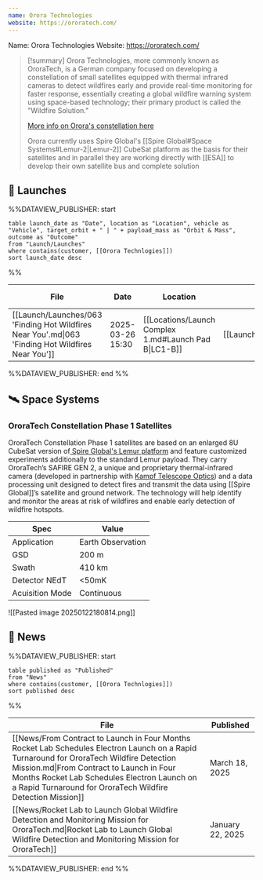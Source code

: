 ```yaml
---
name: Orora Technologies
website: https://ororatech.com/
---
```

Name: Orora Technologies
Website: https://ororatech.com/

>[!summary]
>Orora Technologies, more commonly known as OroraTech, is a German company focused on developing a constellation of small satellites equipped with thermal infrared cameras to detect wildfires early and provide real-time monitoring for faster response, essentially creating a global wildfire warning system using space-based technology; their primary product is called the "Wildfire Solution."
>
>[More info on Orora's constellation here](http://gsics.atmos.umd.edu/pub/Development/LunarCalibrationWS2023/4j_Rio%20Fernandes_OroraTech.pdf)
>
>Orora currently uses Spire Global's [[Spire Global#Space Systems#Lemur-2|Lemur-2]] CubeSat platform as the basis for their satellites and in parallel they are working directly with [[ESA]] to develop their own satellite bus and complete solution


## 🚀 Launches
%%DATAVIEW_PUBLISHER: start
```
table launch_date as "Date", location as "Location", vehicle as "Vehicle", target_orbit + " | " + payload_mass as "Orbit & Mass", outcome as "Outcome"
from "Launch/Launches"
where contains(customer, [[Orora Technlogies]])
sort launch_date desc
```
%%

| File                                                                                              | Date             | Location                                              | Vehicle                          | Orbit & Mass             | Outcome   |
| ------------------------------------------------------------------------------------------------- | ---------------- | ----------------------------------------------------- | -------------------------------- | ------------------------ | --------- |
| [[Launch/Launches/063 'Finding Hot Wildfires Near You'.md\|063 'Finding Hot Wildfires Near You']] | 2025-03-26 15:30 | [[Locations/Launch Complex 1.md#Launch Pad B\|LC1-B]] | [[Launch/Electron.md\|Electron]] | 550 km \| 97° \| Unknown | ⌛ Pending |

%%DATAVIEW_PUBLISHER: end %%

## 🛰️ Space Systems

### OroraTech Constellation Phase 1 Satellites

OroraTech Constellation Phase 1 satellites are based on an enlarged 8U CubeSat version of[ Spire Global's Lemur platform](https://spire.com/space-services/lemur-space-platform/) and feature customized experiments additionally to the standard Lemur payload.
They carry OroraTech’s SAFIRE GEN 2, a unique and proprietary thermal-infrared camera (developed in partnership with [Kampf Telescope Optics](https://www.ktoptics.de/)) and a data processing unit designed to detect fires and transmit the data using [[Spire Global]]’s satellite and ground network. The technology will help identify and monitor the areas at risk of wildfires and enable early detection of wildfire hotspots.

| Spec            | Value             |
| --------------- | ----------------- |
| Application     | Earth Observation |
| GSD             | 200 m             |
| Swath           | 410 km            |
| Detector NEdT   | <50mK             |
| Acuisition Mode | Continuous        |

![[Pasted image 20250122180814.png]]

## 📰 News
%%DATAVIEW_PUBLISHER: start
```
table published as "Published"
from "News"
where contains(customer, [[Orora Technlogies]])
sort published desc
```
%%

| File                                                                                                                                                                                                                                                                                               | Published        |
| -------------------------------------------------------------------------------------------------------------------------------------------------------------------------------------------------------------------------------------------------------------------------------------------------- | ---------------- |
| [[News/From Contract to Launch in Four Months Rocket Lab Schedules Electron Launch on a Rapid Turnaround for OroraTech Wildfire Detection Mission.md\|From Contract to Launch in Four Months Rocket Lab Schedules Electron Launch on a Rapid Turnaround for OroraTech Wildfire Detection Mission]] | March 18, 2025   |
| [[News/Rocket Lab to Launch Global Wildfire Detection and Monitoring Mission for OroraTech.md\|Rocket Lab to Launch Global Wildfire Detection and Monitoring Mission for OroraTech]]                                                                                                               | January 22, 2025 |

%%DATAVIEW_PUBLISHER: end %%
